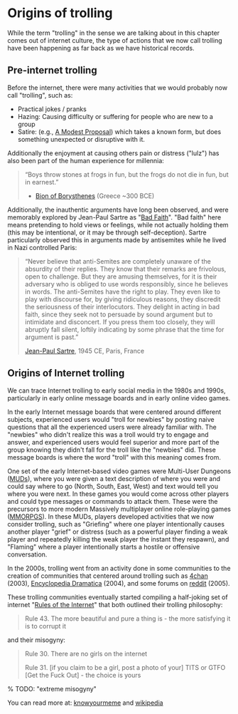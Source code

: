 # Origins of trolling

While the term "trolling" in the sense we are talking about in this chapter comes out of internet culture, the type of actions that we now call trolling have been happening as far back as we have historical records.

## Pre-internet trolling
Before the internet, there were many activities that we would probably now call "trolling", such as:
- Practical jokes / pranks
- Hazing: Causing difficulty or suffering for people who are new to a group
- Satire: (e.g., [A Modest Proposal](https://en.wikipedia.org/wiki/A_Modest_Proposal)) which takes a known form, but does something unexpected or disruptive with it.

Additionally the enjoyment at causing others pain or distress ("lulz") has also been part of the human experience for millennia:
> “Boys throw stones at frogs in fun, but the frogs do not die in fun, but in earnest.”
>
> - [Bion of Borysthenes](https://en.wikiquote.org/wiki/Bion_of_Borysthenes) (Greece ~300 BCE)

Additionally, the inauthentic arguments have long been observed, and were memorably explored by Jean-Paul Sartre as "[Bad Faith](https://en.wikipedia.org/wiki/Bad_faith)". "Bad faith" here means pretending to hold views or feelings, while not actually holding them (this may be intentional, or it may be through self-deception). Sartre particularly observed this in arguments made by antisemites while he lived in Nazi controlled Paris:
>   “Never believe that anti-Semites are completely unaware of the absurdity of their replies. They know that their remarks are frivolous, open to challenge. But they are amusing themselves, for it is their adversary who is obliged to use words responsibly, since he believes in words. The anti-Semites have the right to play. They even like to play with discourse for, by giving ridiculous reasons, they discredit the seriousness of their interlocutors. They delight in acting in bad faith, since they seek not to persuade by sound argument but to intimidate and disconcert. If you press them too closely, they will abruptly fall silent, loftily indicating by some phrase that the time for argument is past.”
>
> [Jean-Paul Sartre](https://en.wikiquote.org/wiki/Jean-Paul_Sartre#Anti-Semite_and_Jew_(1945)), 1945 CE, Paris, France


## Origins of Internet trolling

We can trace Internet trolling to early social media in the 1980s and 1990s, particularly in early online message boards and in early online video games.

In the early Internet message boards that were centered around different subjects, experienced users would "troll for newbies" by posting naive questions that all the experienced users were already familiar with. The "newbies" who didn't realize this was a troll would try to engage and answer, and experienced users would feel superior and more part of the group knowing they didn't fall for the troll like the "newbies" did. These message boards is where the word "troll" with this meaning comes from.

One set of the early Internet-based video games were Multi-User Dungeons ([MUDs](https://en.wikipedia.org/wiki/MUD)), where you were given a text description of where you were and could say where to go (North, South, East, West) and text would tell you where you were next. In these games you would come across other players and could type messages or commands to attack them. These were the precursors to more modern Massively multiplayer online role-playing games ([MMORPGS](https://www.mmorpg.com/)). In these MUDs, players developed activities that we now consider trolling, such as "Griefing" where one player intentionally causes another player "grief" or distress (such as a powerful player finding a weak player and repeatedly killing the weak player the instant they respawn), and "Flaming" where a player intentionally starts a hostile or offensive conversation.

In the 2000s, trolling went from an activity done in some communities to the creation of communities that centered around trolling such as [4chan](https://en.wikipedia.org/wiki/4chan) (2003), [Encyclopedia Dramatica](https://en.wikipedia.org/wiki/Encyclopedia_Dramatica) (2004), and some forums on [reddit](https://en.wikipedia.org/wiki/Reddit) (2005).

These trolling communities eventually started compiling a half-joking set of internet "[Rules of the Internet](https://knowyourmeme.com/memes/rules-of-the-internet)" that both outlined their trolling philosophy:
> Rule 43. The more beautiful and pure a thing is - the more satisfying it is to corrupt it

and their misogyny:
> Rule 30. There are no girls on the internet
>
> Rule 31. [if you claim to be a girl, post a photo of your] TITS or GTFO [Get the Fuck Out] - the choice is yours

% TODO: "extreme misogyny"


You can read more at: [knowyourmeme](https://knowyourmeme.com/memes/cultures/trolling) and [wikipedia](https://en.wikipedia.org/wiki/Internet_troll#Origin_and_etymology)
